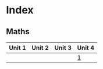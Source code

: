 # Index
## Maths
| Unit 1 | Unit 2 | Unit 3 | Unit 4 |
|--------|--------|--------|--------|
|        |        |        | [1](Maths/Unit4/1.md)      |

